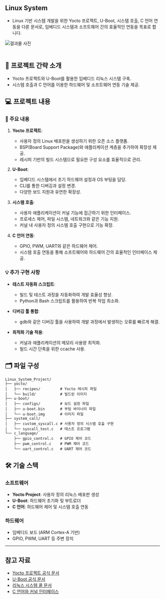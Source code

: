 ## Linux System

  - Linux 기반 시스템 개발을 위한 Yocto 프로젝트, U-Boot, 시스템 호출, C 언어 연동을 다룬 문서로, 임베디드 시스템과 소프트웨어 간의 효율적인 연동을 목표로 합니다.

![결과물 사진](./images/linux_project.png)
<br><br>

## 📁 프로젝트 간략 소개

- Yocto 프로젝트와 U-Boot를 활용한 임베디드 리눅스 시스템 구축.
- 시스템 호출과 C 언어를 이용한 하드웨어 및 소프트웨어 연동 기술 제공.

## 💻 프로젝트 내용

### 🎯 주요 내용

1. **Yocto 프로젝트**:
   - 사용자 정의 Linux 배포판을 생성하기 위한 오픈 소스 플랫폼.
   - BSP(Board Support Package)와 애플리케이션 계층을 추가하여 확장성 제공.
   - 레시피 기반의 빌드 시스템으로 필요한 구성 요소를 효율적으로 관리.

2. **U-Boot**:
   - 임베디드 시스템에서 초기 하드웨어 설정과 OS 부팅을 담당.
   - CLI를 통한 디버깅과 설정 변경.
   - 다양한 보드 지원과 유연한 확장성.

3. **시스템 호출**:
   - 사용자 애플리케이션이 커널 기능에 접근하기 위한 인터페이스.
   - 프로세스 제어, 파일 시스템, 네트워크와 같은 기능 지원.
   - 커널 내 사용자 정의 시스템 호출 구현으로 기능 확장.

4. **C 언어 연동**:
   - GPIO, PWM, UART와 같은 하드웨어 제어.
   - 시스템 호출 연동을 통해 소프트웨어와 하드웨어 간의 효율적인 인터페이스 제공.

### 💡 추가 구현 사항

- **테스트 자동화 스크립트**:
  - 빌드 및 테스트 과정을 자동화하여 개발 효율성 향상.
  - Python과 Bash 스크립트를 활용하여 반복 작업 최소화.

- **디버깅 툴 통합**:
  - gdb와 같은 디버깅 툴을 사용하여 개발 과정에서 발생하는 오류를 빠르게 해결.

- **최적화 기술 적용**:
  - 커널과 애플리케이션의 메모리 사용량 최적화.
  - 빌드 시간 단축을 위한 ccache 사용.

## 🗂️ 파일 구성

```
Linux_System_Project/
├── yocto/
│   ├── recipes/         # Yocto 레시피 파일
│   └── build/           # 빌드된 이미지
├── u-boot/
│   ├── configs/         # 보드 설정 파일
│   ├── u-boot.bin       # 부팅 바이너리 파일
│   └── u-boot.img       # 이미지 파일
├── system_call/
│   ├── custom_syscall.c # 사용자 정의 시스템 호출 구현
│   └── syscall_test.c   # 테스트 프로그램
└── c_language/
    ├── gpio_control.c   # GPIO 제어 코드
    ├── pwm_control.c    # PWM 제어 코드
    └── uart_control.c   # UART 제어 코드
```

## 🛠️ 기술 스택

### **소프트웨어**
- **Yocto Project**: 사용자 정의 리눅스 배포판 생성
- **U-Boot**: 하드웨어 초기화 및 부트로더
- **C 언어**: 하드웨어 제어 및 시스템 호출 연동

### **하드웨어**
- 임베디드 보드 (ARM Cortex-A 기반)
- GPIO, PWM, UART 등 주변 장치

---

## 참고 자료
- [Yocto 프로젝트 공식 문서](https://www.yoctoproject.org/documentation/)
- [U-Boot 공식 문서](https://www.denx.de/wiki/U-Boot)
- [리눅스 시스템 콜 문서](https://man7.org/linux/man-pages/man2/syscall.2.html)
- [C 언어와 커널 인터페이스](https://kernelnewbies.org/)

